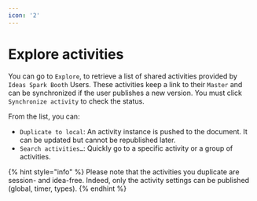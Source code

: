 ```yaml
---
icon: '2'
---
```


# Explore activities

You can go to `Explore`, to retrieve a list of shared activities provided by `Ideas Spark Booth` Users. These activities keep a link to their `Master` and can be synchronized if the user publishes a new version. You must click `Synchronize activity` to check the status.

From the list, you can:

* `Duplicate to local`: An activity instance is pushed to the document. It can be updated but cannot be republished later.
* `Search activities…`: Quickly go to a specific activity or a group of activities.

{% hint style="info" %}
Please note that the activities you duplicate are session- and idea-free. Indeed, only the activity settings can be published (global, timer, types).
{% endhint %}

